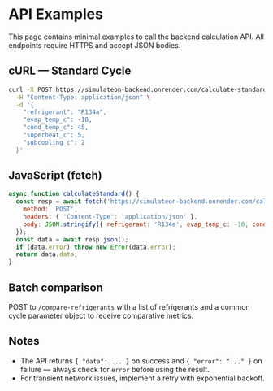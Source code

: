 # API Examples

This page contains minimal examples to call the backend calculation API. All endpoints require HTTPS and accept JSON bodies.

## cURL — Standard Cycle

```bash
curl -X POST https://simulateon-backend.onrender.com/calculate-standard \
  -H "Content-Type: application/json" \
  -d '{
    "refrigerant": "R134a",
    "evap_temp_c": -10,
    "cond_temp_c": 45,
    "superheat_c": 5,
    "subcooling_c": 2
  }'
```

## JavaScript (fetch)

```js
async function calculateStandard() {
  const resp = await fetch('https://simulateon-backend.onrender.com/calculate-standard', {
    method: 'POST',
    headers: { 'Content-Type': 'application/json' },
    body: JSON.stringify({ refrigerant: 'R134a', evap_temp_c: -10, cond_temp_c: 45, superheat_c: 5, subcooling_c: 2 })
  });
  const data = await resp.json();
  if (data.error) throw new Error(data.error);
  return data.data;
}
```

## Batch comparison

POST to `/compare-refrigerants` with a list of refrigerants and a common cycle parameter object to receive comparative metrics.

## Notes

- The API returns `{ "data": ... }` on success and `{ "error": "..." }` on failure — always check for `error` before using the result.
- For transient network issues, implement a retry with exponential backoff.

